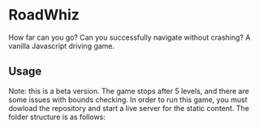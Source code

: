 # RoadWhiz
How far can you go? Can you successfully navigate without crashing? A vanilla Javascript driving game. 

## Usage
Note: this is a beta version. The game stops after 5 levels, and there are some issues with bounds checking.
In order to run this game, you must dowload the repository and start a live server for the static content. The folder structure is as follows:
